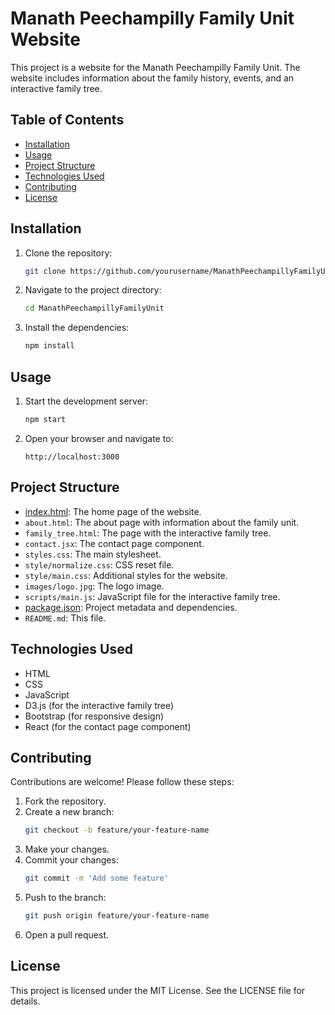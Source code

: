 # Manath Peechampilly Family Unit Website

This project is a website for the Manath Peechampilly Family Unit. The website includes information about the family history, events, and an interactive family tree.

## Table of Contents

- [Installation](#installation)
- [Usage](#usage)
- [Project Structure](#project-structure)
- [Technologies Used](#technologies-used)
- [Contributing](#contributing)
- [License](#license)

## Installation

1. Clone the repository:
    ```sh
    git clone https://github.com/yourusername/ManathPeechampillyFamilyUnit.git
    ```

2. Navigate to the project directory:
    ```sh
    cd ManathPeechampillyFamilyUnit
    ```

3. Install the dependencies:
    ```sh
    npm install
    ```

## Usage

1. Start the development server:
    ```sh
    npm start
    ```

2. Open your browser and navigate to:
    ```
    http://localhost:3000
    ```

## Project Structure
- [index.html](http://_vscodecontentref_/0): The home page of the website.
- `about.html`: The about page with information about the family unit.
- `family_tree.html`: The page with the interactive family tree.
- `contact.jsx`: The contact page component.
- `styles.css`: The main stylesheet.
- `style/normalize.css`: CSS reset file.
- `style/main.css`: Additional styles for the website.
- `images/logo.jpg`: The logo image.
- `scripts/main.js`: JavaScript file for the interactive family tree.
- [package.json](http://_vscodecontentref_/1): Project metadata and dependencies.
- `README.md`: This file.

## Technologies Used

- HTML
- CSS
- JavaScript
- D3.js (for the interactive family tree)
- Bootstrap (for responsive design)
- React (for the contact page component)

## Contributing

Contributions are welcome! Please follow these steps:

1. Fork the repository.
2. Create a new branch:
    ```sh
    git checkout -b feature/your-feature-name
    ```
3. Make your changes.
4. Commit your changes:
    ```sh
    git commit -m 'Add some feature'
    ```
5. Push to the branch:
    ```sh
    git push origin feature/your-feature-name
    ```
6. Open a pull request.

## License

This project is licensed under the MIT License. See the LICENSE file for details.

